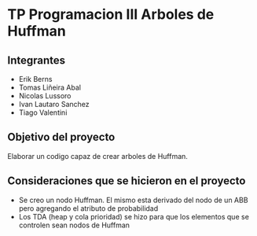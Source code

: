 # TP Programacion III Arboles de Huffman
## Integrantes
- Erik Berns
- Tomas Liñeira Abal
- Nicolas Lussoro
- Ivan Lautaro Sanchez
- Tiago Valentini

## Objetivo del proyecto
Elaborar un codigo capaz de crear arboles de Huffman.

## Consideraciones que se hicieron en el proyecto
- Se creo un nodo Huffman. El mismo esta derivado del nodo de un ABB pero agregando el atributo de probabilidad
- Los TDA (heap y cola prioridad) se hizo para que los elementos que se controlen sean nodos de Huffman